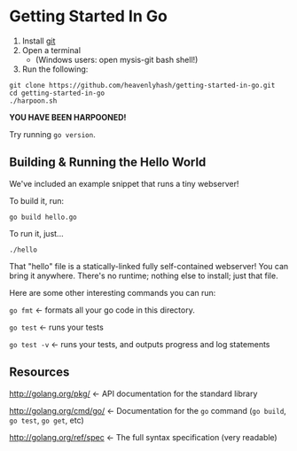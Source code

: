 Getting Started In Go
=====================

1. Install [git](http://www.git-scm.com)
1. Open a terminal 
	* (Windows users: open mysis-git bash shell!)
1. Run the following:

```text
git clone https://github.com/heavenlyhash/getting-started-in-go.git
cd getting-started-in-go
./harpoon.sh
```

**YOU HAVE BEEN HARPOONED!**

Try running `go version`.



Building & Running the Hello World
----------------------------------

We've included an example snippet that runs a tiny webserver!

To build it, run:

`go build hello.go`

To run it, just...

`./hello`

That "hello" file is a statically-linked fully self-contained webserver!
You can bring it anywhere.  There's no runtime; nothing else to install; just that file.

Here are some other interesting commands you can run:

`go fmt` <- formats all your go code in this directory.

`go test` <- runs your tests

`go test -v` <- runs your tests, and outputs progress and log statements



Resources
---------

http://golang.org/pkg/      <-   API documentation for the standard library

http://golang.org/cmd/go/   <-   Documentation for the `go` command (`go build`, `go test`, `go get`, etc)

http://golang.org/ref/spec  <-   The full syntax specification (very readable)



